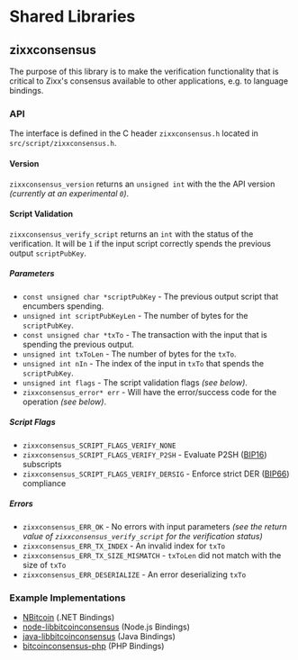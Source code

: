 Shared Libraries
================

## zixxconsensus

The purpose of this library is to make the verification functionality that is critical to Zixx's consensus available to other applications, e.g. to language bindings.

### API

The interface is defined in the C header `zixxconsensus.h` located in  `src/script/zixxconsensus.h`.

#### Version

`zixxconsensus_version` returns an `unsigned int` with the the API version *(currently at an experimental `0`)*.

#### Script Validation

`zixxconsensus_verify_script` returns an `int` with the status of the verification. It will be `1` if the input script correctly spends the previous output `scriptPubKey`.

##### Parameters
- `const unsigned char *scriptPubKey` - The previous output script that encumbers spending.
- `unsigned int scriptPubKeyLen` - The number of bytes for the `scriptPubKey`.
- `const unsigned char *txTo` - The transaction with the input that is spending the previous output.
- `unsigned int txToLen` - The number of bytes for the `txTo`.
- `unsigned int nIn` - The index of the input in `txTo` that spends the `scriptPubKey`.
- `unsigned int flags` - The script validation flags *(see below)*.
- `zixxconsensus_error* err` - Will have the error/success code for the operation *(see below)*.

##### Script Flags
- `zixxconsensus_SCRIPT_FLAGS_VERIFY_NONE`
- `zixxconsensus_SCRIPT_FLAGS_VERIFY_P2SH` - Evaluate P2SH ([BIP16](https://github.com/bitcoin/bips/blob/master/bip-0016.mediawiki)) subscripts
- `zixxconsensus_SCRIPT_FLAGS_VERIFY_DERSIG` - Enforce strict DER ([BIP66](https://github.com/bitcoin/bips/blob/master/bip-0066.mediawiki)) compliance

##### Errors
- `zixxconsensus_ERR_OK` - No errors with input parameters *(see the return value of `zixxconsensus_verify_script` for the verification status)*
- `zixxconsensus_ERR_TX_INDEX` - An invalid index for `txTo`
- `zixxconsensus_ERR_TX_SIZE_MISMATCH` - `txToLen` did not match with the size of `txTo`
- `zixxconsensus_ERR_DESERIALIZE` - An error deserializing `txTo`

### Example Implementations
- [NBitcoin](https://github.com/NicolasDorier/NBitcoin/blob/master/NBitcoin/Script.cs#L814) (.NET Bindings)
- [node-libbitcoinconsensus](https://github.com/bitpay/node-libbitcoinconsensus) (Node.js Bindings)
- [java-libbitcoinconsensus](https://github.com/dexX7/java-libbitcoinconsensus) (Java Bindings)
- [bitcoinconsensus-php](https://github.com/Bit-Wasp/bitcoinconsensus-php) (PHP Bindings)
